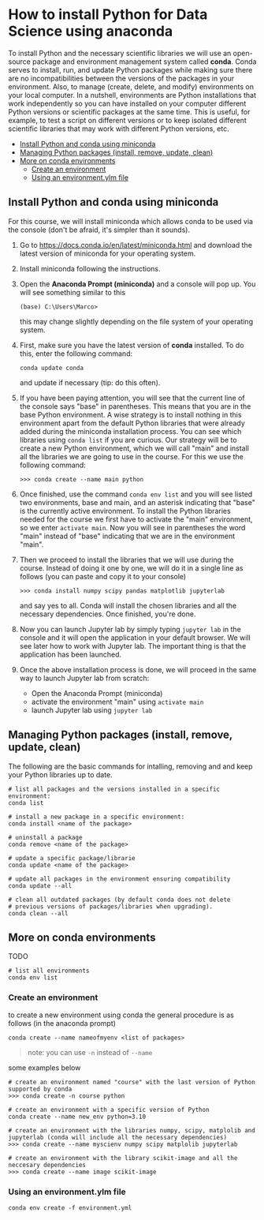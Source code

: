 # How to install Python for Data Science using anaconda

To install Python and the necessary scientific libraries we will use an open-source package and environment management system called **conda**. Conda serves to install, run, and update Python packages while making sure there are no incompatibilities between the versions of the packages in your environment. Also, to manage (create, delete, and modify) environments on your local computer. In a nutshell, environments are Python installations that work independently so you can have installed on your computer different Python versions or scientific packages at the same time. This is useful, for example, to test a script on different versions or to keep isolated different scientific libraries that may work with different Python versions, etc.

- [Install Python and conda using miniconda](#install-python-and-conda-using-miniconda)
- [Managing Python packages (install, remove, update, clean)](#managing-python-packages--install--remove--update--clean-)
- [More on conda environments](#more-on-conda-environments)
  * [Create an environment](#create-an-environment)
  * [Using an environment.ylm file](#using-an-environmentylm-file)



## Install Python and conda using miniconda

For this course, we will install miniconda which allows conda to be used via the console (don't be afraid, it's simpler than it sounds).

1. Go to https://docs.conda.io/en/latest/miniconda.html and download the latest version of miniconda for your operating system.

2. Install miniconda following the instructions.

3. Open the **Anaconda Prompt (miniconda)** and a console will pop up. You will see something similar to this

   ```
   (base) C:\Users\Marco>
   ```

   this may change slightly depending on the file system of your operating system.

4. First, make sure you have the latest version of **conda** installed. To do this, enter the following command:

   ```
   conda update conda
   ```
   and update if necessary (tip: do this often). 

5. If you have been paying attention, you will see that the current line of the console says "base" in parentheses. This means that you are in the base Python environment. A wise strategy is to install nothing in this environment apart from the default Python libraries that were already added during the miniconda installation process. You can see which libraries using  ``conda list`` if you are curious. Our strategy will be to create a new Python environment, which we will call "main" and install all the libraries we are going to use in the course. For this we use the following command:

   ```
   >>> conda create --name main python
   ```

6. Once finished, use the command ``conda env list`` and you will see listed two environments, base and main, and an asterisk indicating that "base" is the currently active environment. To install the Python libraries needed for the course we first have to activate the "main" environment, so we enter ``activate main``. Now you will see in parentheses the word "main" instead of "base" indicating that we are in the environment "main".

7. Then we proceed to install the libraries that we will use during the course. Instead of doing it one by one, we will do it in a single line as follows (you can paste and copy it to your console)

   ```
   >>> conda install numpy scipy pandas matplotlib jupyterlab
   ```

   and say yes to all. Conda will install the chosen libraries and all the necessary dependencies. Once finished, you're done.

8. Now you can launch Jupyter lab by simply typing ``jupyter lab`` in the console and it will open the application in your default browser. We will see later how to work with Jupyter lab. The important thing is that the application has been launched.

9. Once the above installation process is done, we will proceed in the same way to launch Jupyter lab from scratch:
	- Open the Anaconda Prompt (miniconda)
	- activate the environment "main" using ``activate main``
	- launch Jupyter lab using ``jupyter lab``



## Managing Python packages (install, remove, update, clean)

The following are the basic commands for intalling, removing and and keep your Python libraries up to date.

```
# list all packages and the versions installed in a specific environment:
conda list

# install a new package in a specific environment:
conda install <name of the package>

# uninstall a package
conda remove <name of the package>

# update a specific package/librarie
conda update <name of the package>

# update all packages in the environment ensuring compatibility
conda update --all

# clean all outdated packages (by default conda does not delete
# previous versions of packages/libraries when upgrading).
conda clean --all

```




## More on conda environments

TODO

```
# list all environments
conda env list
```



### Create an environment

to create a new environment using conda the general procedure is as follows (in the anaconda prompt)

``conda create --name nameofmyenv <list of packages>``

> note: you can use ``-n`` instead of ``--name`` 

some examples below

```
# create an environment named "course" with the last version of Python supported by conda
>>> conda create -n course python

# create an environment with a specific version of Python
conda create --name new_env python=3.10

# create an environment with the libraries numpy, scipy, matplolib and jupyterlab (conda will include all the necessary dependencies)
>>> conda create --name myscienv numpy scipy matplolib jupyterlab

# create an environment with the library scikit-image and all the neccesary dependencies
>>> conda create --name image scikit-image
```

### Using an environment.ylm file

``conda env create -f environment.yml``



